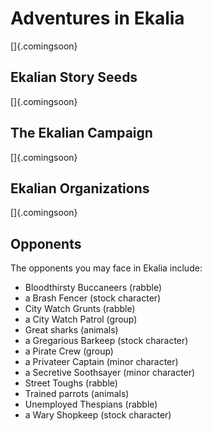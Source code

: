 # Adventures in Ekalia

[]{.comingsoon}

## Ekalian Story Seeds

[]{.comingsoon}

## The Ekalian Campaign

[]{.comingsoon}

## Ekalian Organizations

[]{.comingsoon}

## Opponents

The opponents you may face in Ekalia include:

  - Bloodthirsty Buccaneers (rabble)
  - a Brash Fencer (stock character)
  - City Watch Grunts (rabble)
  - a City Watch Patrol (group)
  - Great sharks (animals)
  - a Gregarious Barkeep (stock character)
  - a Pirate Crew (group)
  - a Privateer Captain (minor character)
  - a Secretive Soothsayer (minor character)
  - Street Toughs (rabble)
  - Trained parrots (animals)
  - Unemployed Thespians (rabble)
  - a Wary Shopkeep (stock character)
